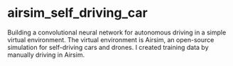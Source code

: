 # airsim_self_driving_car
Building a convolutional neural network for autonomous driving in a simple virtual environment. The virtual environment is Airsim, an open-source simulation for self-driving cars and drones. I created training data by manually driving in Airsim.
